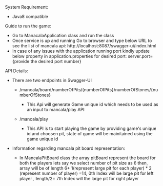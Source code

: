 System Requirement:
  - Java8 compatible    

Guide to run the game:
 - Go to ManacalaApplication class and run the class
 - Once service is up and running Go to browser and type below URL to see the list of mancala api:
   http://localhost:8087/swagger-ui/index.html
 - In case of any issues with the application running port kindly update below property in application.properties for desired port:
   server.port={provide the desired port number}
  
API Details:
 - There are two endpoints in Swagger-UI
   - /mancala/board/numberOfPits/{numberOfPits}/numberOfStones/{numberOfStones}
        - This Api will generate Game unique id which needs to be used as an input to mancala/play API
           
   
         
   - /mancala/play
        - This API is to start playing the game by providing game's unique id and choosen pit, state of game will be
           mainitained using the game unique id 
          

-  Information regarding mancala pit board representation:
  
   - In MancalaPitBoard class the array pitBoard represent the board for both the players
     lets say we select number of pit size as 6 then,
     array will be of length 6+ 1(represent large pit for each player) * 2 (represent number of player) =14,
     0th Index will be large pit for left player ,
     length/2= 7th Index will the large pit for right player


          
          
 


